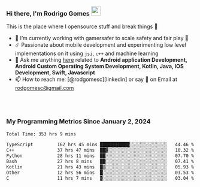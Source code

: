
### Hi there, I'm Rodrigo Gomes <img src="https://media.giphy.com/media/hvRJCLFzcasrR4ia7z/giphy.gif" width="25px">
This is the place where I opensource stuff and break things 🤣
- 🔭 I’m currently working with gamersafer to scale safety and fair play 💜
- ☄️ Passionate about mobile development and experimenting low level implementations on it using `jsi`, `c++` and machine learning
- 💬 Ask me anything [here](https://github.com/rodgomesc/rodgomesc/issues) related to <b>Android application Development, Android Custom Operating System Development, Kotlin, Java, iOS Development, Swift, Javascript</b>
- 📫 How to reach me: [@rodgomesc][linkedin] or say 👋 on Email at [rodgomesc@gmail.com](mailto:rodgomesc@gmail.com)


<br/>

<!-- 
<picture>
  <img src="/github-metrics.svg" alt="Metrics">
</picture>
-->

</br>

### My Programming Metrics Since January 2, 2024 


<!--START_SECTION:waka-->

```txt
Total Time: 353 hrs 9 mins

TypeScript         162 hrs 45 mins ███████████░░░░░░░░░░░░░░   44.46 %
C++                37 hrs 47 mins  ██▓░░░░░░░░░░░░░░░░░░░░░░   10.32 %
Python             28 hrs 11 mins  ██░░░░░░░░░░░░░░░░░░░░░░░   07.70 %
Bash               27 hrs 8 mins   ██░░░░░░░░░░░░░░░░░░░░░░░   07.41 %
Kotlin             21 hrs 43 mins  █▒░░░░░░░░░░░░░░░░░░░░░░░   05.93 %
Other              12 hrs 56 mins  █░░░░░░░░░░░░░░░░░░░░░░░░   03.53 %
C                  11 hrs 7 mins   ▓░░░░░░░░░░░░░░░░░░░░░░░░   03.04 %
```

<!--END_SECTION:waka-->
